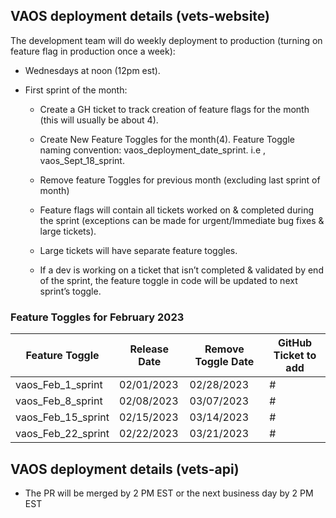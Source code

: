 ## VAOS deployment details (vets-website)

The development team will do weekly deployment to production (turning on feature flag in production once a week):

- Wednesdays at noon (12pm est).

- First sprint of the month: 

  - Create a GH ticket to track creation of feature flags for the month (this will usually be about 4).

  - Create New Feature Toggles for the month(4). Feature Toggle naming convention: vaos_deployment_date_sprint. i.e , vaos_Sept_18_sprint.

  - Remove feature Toggles for previous month (excluding last sprint of month)

  - Feature flags will contain all tickets worked on & completed during the sprint (exceptions can be made for urgent/Immediate bug fixes & large tickets).
  
  - Large tickets will have separate feature toggles.

  - If a dev is working on a ticket that isn’t completed & validated by end of the sprint, the feature toggle in code will be updated to next sprint’s toggle.

### Feature Toggles for February 2023

Feature Toggle| Release Date | Remove Toggle Date | GitHub Ticket to add 
--- | --- | --- | ---
vaos_Feb_1_sprint | 02/01/2023 | 02/28/2023 | # 
vaos_Feb_8_sprint | 02/08/2023 | 03/07/2023 | #
vaos_Feb_15_sprint | 02/15/2023 | 03/14/2023 | #
vaos_Feb_22_sprint | 02/22/2023 | 03/21/2023 | #

## VAOS deployment details (vets-api)

- The PR will be merged by 2 PM EST or the next business day by 2 PM EST 
